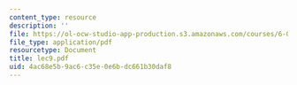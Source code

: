 ```yaml
---
content_type: resource
description: ''
file: https://ol-ocw-studio-app-production.s3.amazonaws.com/courses/6-046j-introduction-to-algorithms-sma-5503-fall-2005/4ac68e5b9ac6c35e0e6bdc661b30daf8_lec9.pdf
file_type: application/pdf
resourcetype: Document
title: lec9.pdf
uid: 4ac68e5b-9ac6-c35e-0e6b-dc661b30daf8
---
```

